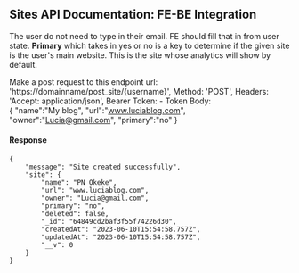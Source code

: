 ## Sites API Documentation: FE-BE Integration

The user do not need to type in their email. FE should fill that in from user state. **Primary** which takes in yes or no is a key to determine if the given site is the user's main website. This is the site whose analytics will show by default.

 Make a post request to this endpoint
    url: 'https://domainname/post_site/{username}',
    Method: 'POST',
    Headers: 'Accept: application/json',
    Bearer Token: - Token
    Body:  
    {
        "name":"My blog",
        "url":"www.luciablog.com",
        "owner":"Lucia@gmail.com",
        "primary":"no"
    }  

    
#### Response 
    {
        "message": "Site created successfully",
        "site": {
            "name": "PN Okeke",
            "url": "www.luciablog.com",
            "owner": "Lucia@gmail.com",
            "primary": "no",
            "deleted": false,
            "_id": "64849cd2baf3f55f74226d30",
            "createdAt": "2023-06-10T15:54:58.757Z",
            "updatedAt": "2023-06-10T15:54:58.757Z",
            "__v": 0
        }
    }


